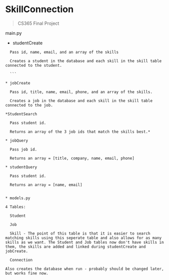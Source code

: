 SkillConnection
===============

> CS365 Final Project

main.py

  * studentCreate 
  ```
    Pass id, name, email, and an array of the skills
    
    Creates a student in the database and each skill in the skill table connected to the student.
    
    ```
   
  * jobCreate
  
    Pass id, title, name, email, phone, and an array of the skills.
    
    Creates a job in the database and each skill in the skill table connected to the job.
    
  *StudentSearch
  
    Pass student id.
    
    Returns an array of the 3 job ids that match the skills best.*
    
  * jobQuery
  
    Pass job id.
    
    Returns an array = [title, company, name, email, phone]
    
  * studentQuery
  
    Pass student id.
    
    Returns an array = [name, email]
    

  * models.py

  4 Tables:
  
    Student
    
    Job
    
    Skill - The point of this table is that it is easier to search matching skills using this seperate table and also allows for as many skills as we want. The Student and Job tables now don't have skills in them, the skills are added and linked during studentCreate and jobCreate.
    
    Connection
    
  Also creates the database when run - probably should be changed later, but works fine now.
